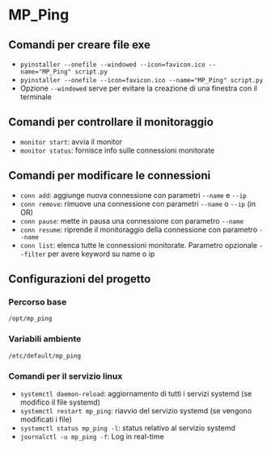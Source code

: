 # MP_Ping

## Comandi per creare file exe
- `pyinstaller --onefile --windowed --icon=favicon.ico --name="MP_Ping" script.py`
- `pyinstaller --onefile --icon=favicon.ico --name="MP_Ping" script.py`
- Opzione `--windowed` serve per evitare la creazione di una finestra con il terminale
 
## Comandi per controllare il monitoraggio
- `monitor start`: avvia il monitor
- `monitor status`: fornisce info sulle connessioni monitorate

## Comandi per modificare le connessioni
- `conn add`: aggiunge nuova connessione con parametri `--name` e `--ip`
- `conn remove`: rimuove una connessione con parametri `--name` o `--ip` (in OR)
- `conn pause`: mette in pausa una connessione con parametro `--name`
- `conn resume`: riprende il monitoraggio della connessione con parametro `--name`
- `conn list`: elenca tutte le connessioni monitorate. Parametro opzionale `--filter` per avere keyword su name o ip

## Configurazioni del progetto
### Percorso base
`/opt/mp_ping`

### Variabili ambiente
`/etc/default/mp_ping`

### Comandi per il servizio linux
- `systemctl daemon-reload`: aggiornamento di tutti i servizi systemd (se modifico il file systemd)
- `systemctl restart mp_ping`: riavvio del servizio systemd (se vengono modificati i file)
- `systemctl status mp_ping -l`: status relativo al servizio systemd
- `journalctl -u mp_ping -f`: Log in real-time
